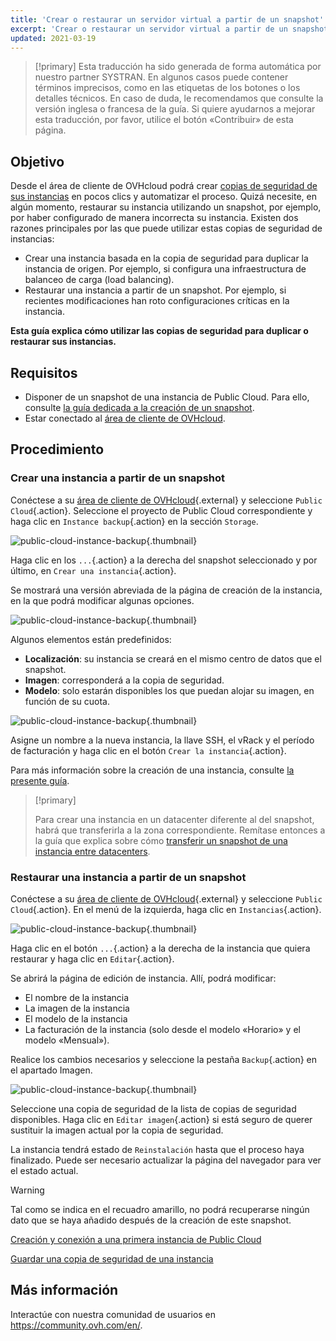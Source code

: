 ```yaml
---
title: 'Crear o restaurar un servidor virtual a partir de un snapshot'
excerpt: 'Crear o restaurar un servidor virtual a partir de un snapshot'
updated: 2021-03-19
---
```


> [!primary]
> Esta traducción ha sido generada de forma automática por nuestro partner SYSTRAN. En algunos casos puede contener términos imprecisos, como en las etiquetas de los botones o los detalles técnicos. En caso de duda, le recomendamos que consulte la versión inglesa o francesa de la guía. Si quiere ayudarnos a mejorar esta traducción, por favor, utilice el botón «Contribuir» de esta página.
> 

## Objetivo

Desde el área de cliente de OVHcloud podrá crear [copias de seguridad de sus instancias](save_an_instance1.) en pocos clics y automatizar el proceso.
Quizá necesite, en algún momento, restaurar su instancia utilizando un snapshot, por ejemplo, por haber configurado de manera incorrecta su instancia. Existen dos razones principales por las que puede utilizar estas copias de seguridad de instancias:

- Crear una instancia basada en la copia de seguridad para duplicar la instancia de origen. Por ejemplo, si configura una infraestructura de balanceo de carga (load balancing).
- Restaurar una instancia a partir de un snapshot. Por ejemplo, si recientes modificaciones han roto configuraciones críticas en la instancia.

**Esta guía explica cómo utilizar las copias de seguridad para duplicar o restaurar sus instancias.**

## Requisitos

- Disponer de un snapshot de una instancia de Public Cloud. Para ello, consulte [la guía dedicada a la creación de un snapshot](save_an_instance1.).
- Estar conectado al [área de cliente de OVHcloud](https://ca.ovh.com/auth/?action=gotomanager&from=https://www.ovh.com/world/&ovhSubsidiary=ws).

## Procedimiento

### Crear una instancia a partir de un snapshot

Conéctese a su [área de cliente de OVHcloud](https://ca.ovh.com/auth/?action=gotomanager&from=https://www.ovh.com/world/&ovhSubsidiary=ws){.external} y seleccione `Public Cloud`{.action}. Seleccione el proyecto de Public Cloud correspondiente y haga clic en `Instance backup`{.action} en la sección `Storage`.

![public-cloud-instance-backup](restorebackup01.png){.thumbnail}

Haga clic en los `...`{.action} a la derecha del snapshot seleccionado y por último, en `Crear una instancia`{.action}.

Se mostrará una versión abreviada de la página de creación de la instancia, en la que podrá modificar algunas opciones.

![public-cloud-instance-backup](restorebackup02.png){.thumbnail}

Algunos elementos están predefinidos:

- **Localización**: su instancia se creará en el mismo centro de datos que el snapshot.
- **Imagen**: corresponderá a la copia de seguridad.
- **Modelo**: solo estarán disponibles los que puedan alojar su imagen, en función de su cuota.

![public-cloud-instance-backup](restorebackup03.png){.thumbnail}

Asigne un nombre a la nueva instancia, la llave SSH, el vRack y el período de facturación y haga clic en el botón `Crear la instancia`{.action}.

Para más información sobre la creación de una instancia, consulte [la presente guía](public-cloud-first-steps#3-crear-una-instancia.).

> [!primary]
>
> Para crear una instancia en un datacenter diferente al del snapshot, habrá que transferirla a la zona correspondiente. Remítase entonces a la guía que explica sobre cómo [transferir un snapshot de una instancia entre datacenters](transfer_instance_backup_from_one_datacentre_to_another1.).
>

### Restaurar una instancia a partir de un snapshot

Conéctese a su [área de cliente de OVHcloud](https://ca.ovh.com/auth/?action=gotomanager&from=https://www.ovh.com/world/&ovhSubsidiary=ws){.external} y seleccione `Public Cloud`{.action}. En el menú de la izquierda, haga clic en `Instancias`{.action}.

![public-cloud-instance-backup](restorebackup04.png){.thumbnail}

Haga clic en el botón `...`{.action} a la derecha de la instancia que quiera restaurar y haga clic en `Editar`{.action}.

Se abrirá la página de edición de instancia. Allí, podrá modificar:

* El nombre de la instancia
* La imagen de la instancia
* El modelo de la instancia
* La facturación de la instancia (solo desde el modelo «Horario» y el modelo «Mensual»).

Realice los cambios necesarios y seleccione la pestaña `Backup`{.action} en el apartado Imagen.

![public-cloud-instance-backup](restorebackup05.png){.thumbnail}

Seleccione una copia de seguridad de la lista de copias de seguridad disponibles. Haga clic en `Editar imagen`{.action} si está seguro de querer sustituir la imagen actual por la copia de seguridad.

La instancia tendrá estado de `Reinstalación` hasta que el proceso haya finalizado. Puede ser necesario actualizar la página del navegador para ver el estado actual.

> [!warning]
>
> Tal como se indica en el recuadro amarillo, no podrá recuperarse ningún dato que se haya añadido después de la creación de este snapshot.
>

[Creación y conexión a una primera instancia de Public Cloud](first_steps_with_public_cloud_instance1.)

[Guardar una copia de seguridad de una instancia](save_an_instance1.)

## Más información

Interactúe con nuestra comunidad de usuarios en <https://community.ovh.com/en/>.
